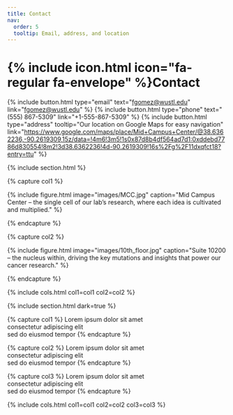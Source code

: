 ```yaml
---
title: Contact
nav:
  order: 5
  tooltip: Email, address, and location
---
```


# {% include icon.html icon="fa-regular fa-envelope" %}Contact


{%
  include button.html
  type="email"
  text="fgomez@wustl.edu"
  link="fgomez@wustl.edu"
%}
{%
  include button.html
  type="phone"
  text="(555) 867-5309"
  link="+1-555-867-5309"
%}
{%
  include button.html
  type="address"
  tooltip="Our location on Google Maps for easy navigation"
link="https://www.google.com/maps/place/Mid+Campus+Center/@38.6362236,-90.2619309,15z/data=!4m6!3m5!1s0x87d8b4df564ad7d1:0xddebd7786d830554!8m2!3d38.6362236!4d-90.2619309!16s%2Fg%2F11dxqfct18?entry=ttu"
%}

{% include section.html %}

{% capture col1 %}

{%
  include figure.html
  image="images/MCC.jpg"
  caption="Mid Campus Center – the single cell of our lab’s research, where each idea is cultivated and multiplied."
%}

{% endcapture %}

{% capture col2 %}

{%
  include figure.html
  image="images/10th_floor.jpg"
  caption="Suite 10200 – the nucleus within, driving the key mutations and insights that power our cancer research."
%}

{% endcapture %}

{% include cols.html col1=col1 col2=col2 %}

{% include section.html dark=true %}

{% capture col1 %}
Lorem ipsum dolor sit amet  
consectetur adipiscing elit  
sed do eiusmod tempor
{% endcapture %}

{% capture col2 %}
Lorem ipsum dolor sit amet  
consectetur adipiscing elit  
sed do eiusmod tempor
{% endcapture %}

{% capture col3 %}
Lorem ipsum dolor sit amet  
consectetur adipiscing elit  
sed do eiusmod tempor
{% endcapture %}

{% include cols.html col1=col1 col2=col2 col3=col3 %}
